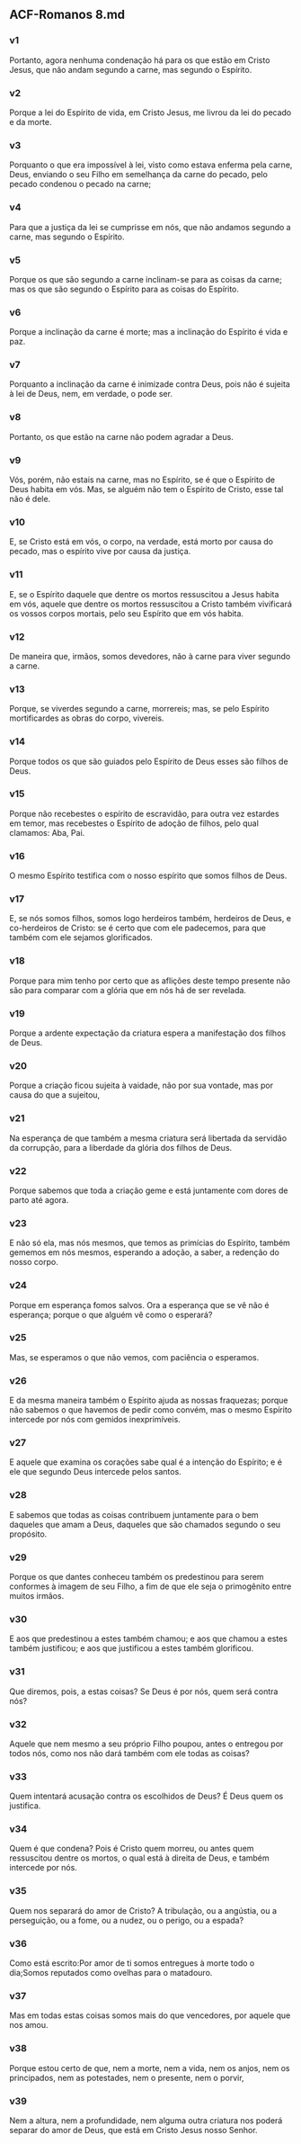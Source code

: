 ## ACF-Romanos 8.md
### v1
 Portanto, agora nenhuma condenação há para os que estão em Cristo Jesus, que não andam segundo a carne, mas segundo o Espírito.
### v2
 Porque a lei do Espírito de vida, em Cristo Jesus, me livrou da lei do pecado e da morte.
### v3
 Porquanto o que era impossível à lei, visto como estava enferma pela carne, Deus, enviando o seu Filho em semelhança da carne do pecado, pelo pecado condenou o pecado na carne;
### v4
 Para que a justiça da lei se cumprisse em nós, que não andamos segundo a carne, mas segundo o Espírito.
### v5
 Porque os que são segundo a carne inclinam-se para as coisas da carne; mas os que são segundo o Espírito para as coisas do Espírito.
### v6
 Porque a inclinação da carne é morte; mas a inclinação do Espírito é vida e paz.
### v7
 Porquanto a inclinação da carne é inimizade contra Deus, pois não é sujeita à lei de Deus, nem, em verdade, o pode ser.
### v8
 Portanto, os que estão na carne não podem agradar a Deus.
### v9
 Vós, porém, não estais na carne, mas no Espírito, se é que o Espírito de Deus habita em vós. Mas, se alguém não tem o Espírito de Cristo, esse tal não é dele.
### v10
 E, se Cristo está em vós, o corpo, na verdade, está morto por causa do pecado, mas o espírito vive por causa da justiça.
### v11
 E, se o Espírito daquele que dentre os mortos ressuscitou a Jesus habita em vós, aquele que dentre os mortos ressuscitou a Cristo também vivificará os vossos corpos mortais, pelo seu Espírito que em vós habita.
### v12
 De maneira que, irmãos, somos devedores, não à carne para viver segundo a carne.
### v13
 Porque, se viverdes segundo a carne, morrereis; mas, se pelo Espírito mortificardes as obras do corpo, vivereis.
### v14
 Porque todos os que são guiados pelo Espírito de Deus esses são filhos de Deus.
### v15
 Porque não recebestes o espírito de escravidão, para outra vez estardes em temor, mas recebestes o Espírito de adoção de filhos, pelo qual clamamos: Aba, Pai.
### v16
 O mesmo Espírito testifica com o nosso espírito que somos filhos de Deus.
### v17
 E, se nós somos filhos, somos logo herdeiros também, herdeiros de Deus, e co-herdeiros de Cristo: se é certo que com ele padecemos, para que também com ele sejamos glorificados.
### v18
 Porque para mim tenho por certo que as aflições deste tempo presente não são para comparar com a glória que em nós há de ser revelada.
### v19
 Porque a ardente expectação da criatura espera a manifestação dos filhos de Deus.
### v20
 Porque a criação ficou sujeita à vaidade, não por sua vontade, mas por causa do que a sujeitou,
### v21
 Na esperança de que também a mesma criatura será libertada da servidão da corrupção, para a liberdade da glória dos filhos de Deus.
### v22
 Porque sabemos que toda a criação geme e está juntamente com dores de parto até agora.
### v23
 E não só ela, mas nós mesmos, que temos as primícias do Espírito, também gememos em nós mesmos, esperando a adoção, a saber, a redenção do nosso corpo.
### v24
 Porque em esperança fomos salvos. Ora a esperança que se vê não é esperança; porque o que alguém vê como o esperará?
### v25
 Mas, se esperamos o que não vemos, com paciência o esperamos.
### v26
 E da mesma maneira também o Espírito ajuda as nossas fraquezas; porque não sabemos o que havemos de pedir como convém, mas o mesmo Espírito intercede por nós com gemidos inexprimíveis.
### v27
 E aquele que examina os corações sabe qual é a intenção do Espírito; e é ele que segundo Deus intercede pelos santos.
### v28
 E sabemos que todas as coisas contribuem juntamente para o bem daqueles que amam a Deus, daqueles que são chamados segundo o seu propósito.
### v29
 Porque os que dantes conheceu também os predestinou para serem conformes à imagem de seu Filho, a fim de que ele seja o primogênito entre muitos irmãos.
### v30
 E aos que predestinou a estes também chamou; e aos que chamou a estes também justificou; e aos que justificou a estes também glorificou.
### v31
 Que diremos, pois, a estas coisas? Se Deus é por nós, quem será contra nós?
### v32
 Aquele que nem mesmo a seu próprio Filho poupou, antes o entregou por todos nós, como nos não dará também com ele todas as coisas?
### v33
 Quem intentará acusação contra os escolhidos de Deus? É Deus quem os justifica.
### v34
 Quem é que condena? Pois é Cristo quem morreu, ou antes quem ressuscitou dentre os mortos, o qual está à direita de Deus, e também intercede por nós.
### v35
 Quem nos separará do amor de Cristo? A tribulação, ou a angústia, ou a perseguição, ou a fome, ou a nudez, ou o perigo, ou a espada?
### v36
 Como está escrito:Por amor de ti somos entregues à morte todo o dia;Somos reputados como ovelhas para o matadouro.
### v37
 Mas em todas estas coisas somos mais do que vencedores, por aquele que nos amou.
### v38
 Porque estou certo de que, nem a morte, nem a vida, nem os anjos, nem os principados, nem as potestades, nem o presente, nem o porvir,
### v39
 Nem a altura, nem a profundidade, nem alguma outra criatura nos poderá separar do amor de Deus, que está em Cristo Jesus nosso Senhor.
